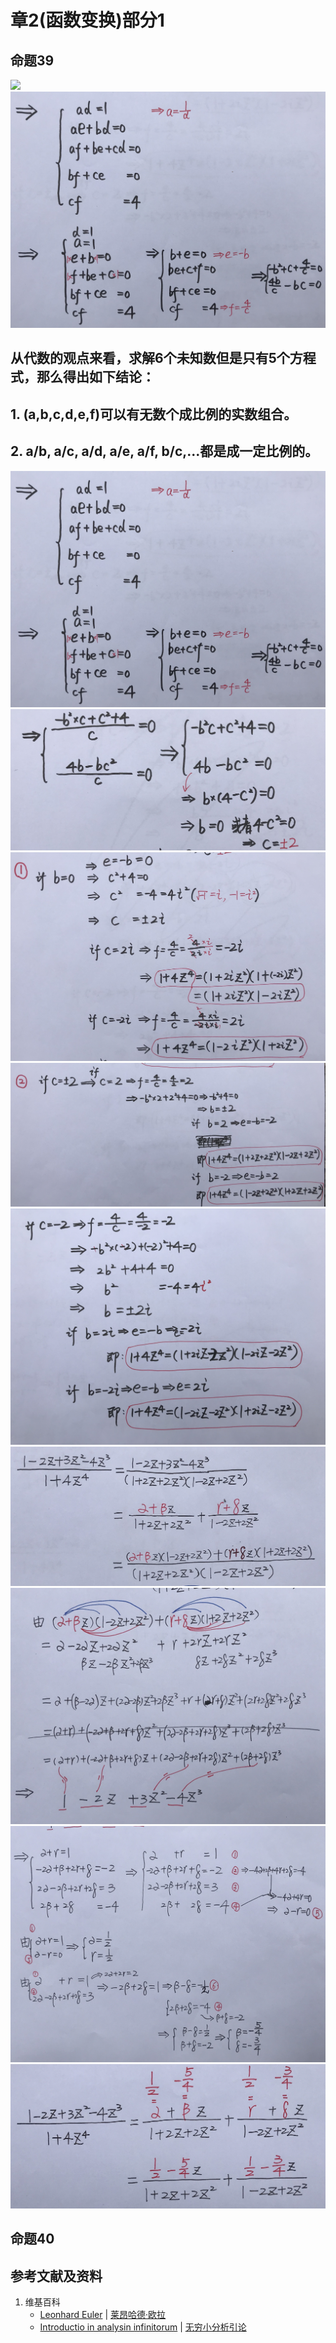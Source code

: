 # 章2(函数变换)部分1

## 命题39

![](/images/无穷级数/欧拉的无穷分析引论中典型的推演实验/章2部分1/39a1.jpg)
![](/images/无穷级数/欧拉的无穷分析引论中典型的推演实验/章2部分1/39a2.jpg)

## 从代数的观点来看，求解6个未知数但是只有5个方程式，那么得出如下结论：
## 1. (a,b,c,d,e,f)可以有无数个成比例的实数组合。
## 2. a/b, a/c, a/d, a/e, a/f, b/c,...都是成一定比例的。

![](/images/无穷级数/欧拉的无穷分析引论中典型的推演实验/章2部分1/39a3.jpg)
![](/images/无穷级数/欧拉的无穷分析引论中典型的推演实验/章2部分1/39a4.jpg)
![](/images/无穷级数/欧拉的无穷分析引论中典型的推演实验/章2部分1/39a5.jpg)
![](/images/无穷级数/欧拉的无穷分析引论中典型的推演实验/章2部分1/39a6.jpg)
![](/images/无穷级数/欧拉的无穷分析引论中典型的推演实验/章2部分1/39a7.jpg)
![](/images/无穷级数/欧拉的无穷分析引论中典型的推演实验/章2部分1/39a8.jpg)
![](/images/无穷级数/欧拉的无穷分析引论中典型的推演实验/章2部分1/39a9.jpg)
![](/images/无穷级数/欧拉的无穷分析引论中典型的推演实验/章2部分1/39a10.jpg)
![](/images/无穷级数/欧拉的无穷分析引论中典型的推演实验/章2部分1/39a11.jpg)

## 命题40

## 参考文献及资料

1. 维基百科
	- [Leonhard Euler](https://en.wikipedia.org/wiki/Leonhard_Euler) | [莱昂哈德·欧拉](https://zh.wikipedia.org/wiki/%E8%90%8A%E6%98%82%E5%93%88%E5%BE%B7%C2%B7%E6%AD%90%E6%8B%89) 
	- [Introductio in analysin infinitorum](https://en.wikipedia.org/wiki/Introductio_in_analysin_infinitorum) | [无穷小分析引论](https://zh.wikipedia.org/wiki/%E6%97%A0%E7%A9%B7%E5%B0%8F%E5%88%86%E6%9E%90%E5%BC%95%E8%AE%BA) 





